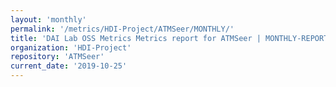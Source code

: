 ```yaml
---
layout: 'monthly'
permalink: '/metrics/HDI-Project/ATMSeer/MONTHLY/'
title: 'DAI Lab OSS Metrics Metrics report for ATMSeer | MONTHLY-REPORT-2019-10-25'
organization: 'HDI-Project'
repository: 'ATMSeer'
current_date: '2019-10-25'
---
```

